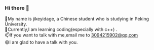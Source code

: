 ### Hi there 👋
🔭My name is jikeyidage, a Chinese student who is studying in Peking University.  
🌱Currently,I am learning coding(especially with c++) .  
📫If you want to talk with me,email me to 3094215902@qq.com  
😄I am glad to have a talk with you.


<!--
**jikeyidage/jikeyidage** is a ✨ _special_ ✨ repository because its `README.md` (this file) appears on your GitHub profile.

Here are some ideas to get you started:

- 🔭 I’m currently working on ...
- 🌱 I’m currently learning ...
- 👯 I’m looking to collaborate on ...
- 🤔 I’m looking for help with ...
- 💬 Ask me about ...
- 📫 How to reach me: ...
- 😄 Pronouns: ...
- ⚡ Fun fact: ...
-->
